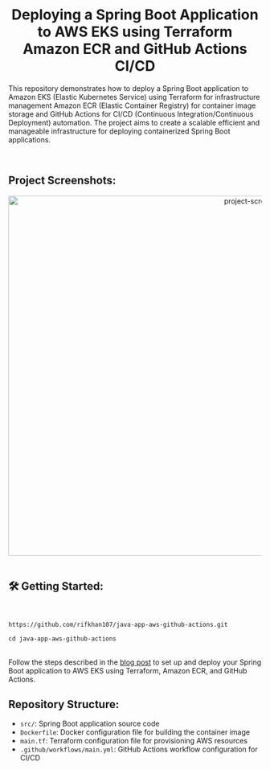 <h1 align="center" id="title">Deploying a Spring Boot Application to AWS EKS using Terraform Amazon ECR and GitHub Actions CI/CD</h1>

<p id="description">This repository demonstrates how to deploy a Spring Boot application to Amazon EKS (Elastic Kubernetes Service) using Terraform for infrastructure management Amazon ECR (Elastic Container Registry) for container image storage and GitHub Actions for CI/CD (Continuous Integration/Continuous Deployment) automation. The project aims to create a scalable efficient and manageable infrastructure for deploying containerized Spring Boot applications.</p>

<br>
<h2>Project Screenshots:</h2>

<div style="text-align: center;">
  <img src="https://miro.medium.com/v2/resize:fit:1400/format:webp/1*Iz33oPzTOoKnzvvQOd24rg.jpeg" alt="project-screenshot" width="969" height="716"/>
</div>


<br>

<h2>🛠️ Getting Started:</h2>
<br>

```
https://github.com/rifkhan107/java-app-aws-github-actions.git
```

```
cd java-app-aws-github-actions
```
<br>
Follow the steps described in the <a href="https://rifkhan107.medium.com/deploying-a-spring-boot-application-to-aws-eks-using-terraform-amazon-ecr-and-github-actions-9edd71c2c3ab">blog post</a> to set up and deploy your Spring Boot application to AWS EKS using Terraform, Amazon ECR, and GitHub Actions.

<br>

<h2>Repository Structure:</h2>
<ul>
  <li><code>src/</code>: Spring Boot application source code</li>
  <li><code>Dockerfile</code>: Docker configuration file for building the container image</li>
  <li><code>main.tf</code>: Terraform configuration file for provisioning AWS resources</li>
  <li><code>.github/workflows/main.yml</code>: GitHub Actions workflow configuration for CI/CD</li>
</ul>

